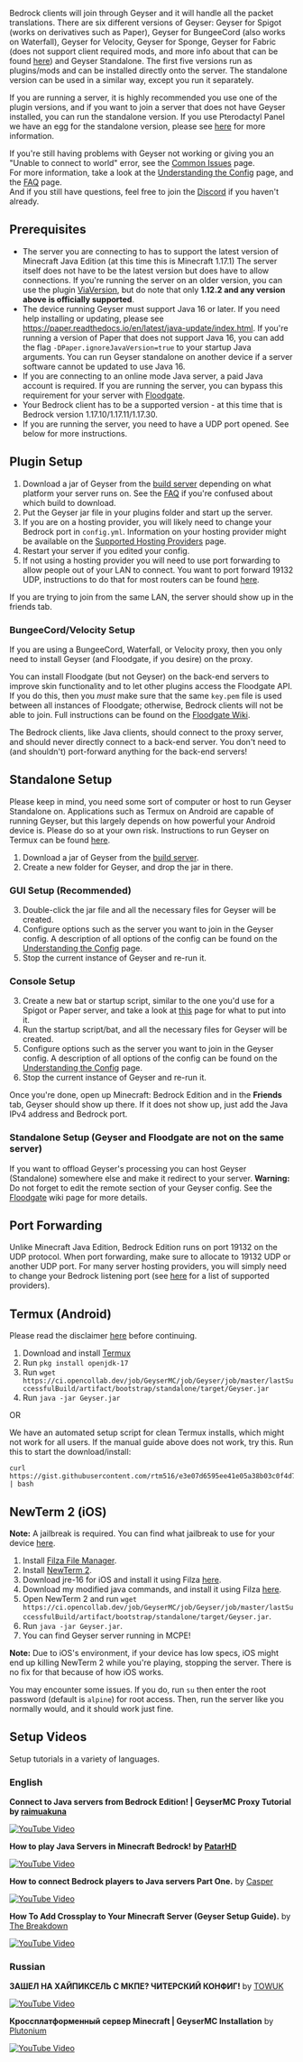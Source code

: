 Bedrock clients will join through Geyser and it will handle all the packet translations. There are six different versions of Geyser: Geyser for Spigot (works on derivatives such as Paper), Geyser for BungeeCord (also works on Waterfall), Geyser for Velocity, Geyser for Sponge, Geyser for Fabric (does not support client required mods, and more info about that can be found [here](https://github.com/GeyserMC/Geyser/wiki/Geyser-Fabric)) and Geyser Standalone. The first five versions run as plugins/mods and can be installed directly onto the server. The standalone version can be used in a similar way, except you run it separately. 

If you are running a server, it is highly recommended you use one of the plugin versions, and if you want to join a server that does not have Geyser installed, you can run the standalone version. If you use Pterodactyl Panel we have an egg for the standalone version, please see [here](FAQ#can-i-use-geyser-with-pterodactyl-panel) for more information.

If you're still having problems with Geyser not working or giving you an "Unable to connect to world" error, see the [Common Issues](Common-Issues) page.\
For more information, take a look at the [Understanding the Config](Understanding-the-Config) page, and the [FAQ](FAQ) page.\
And if you still have questions, feel free to join the [Discord](https://discord.geysermc.org) if you haven't already.

## Prerequisites

- The server you are connecting to has to support the latest version of Minecraft Java Edition (at this time this is Minecraft 1.17.1)
The server itself does not have to be the latest version but does have to allow connections. If you're running the server on an older version, you can use the plugin [ViaVersion](https://www.spigotmc.org/resources/viaversion.19254/), but do note that only **1.12.2 and any version above is officially supported**.
- The device running Geyser must support Java 16 or later. If you need help installing or updating, please see https://paper.readthedocs.io/en/latest/java-update/index.html. If you're running a version of Paper that does not support Java 16, you can add the flag `-DPaper.ignoreJavaVersion=true` to your startup Java arguments. You can run Geyser standalone on another device if a server software cannot be updated to use Java 16.
- If you are connecting to an online mode Java server, a paid Java account is required. If you are running the server, you can bypass this requirement for your server with [Floodgate](https://github.com/GeyserMC/Floodgate/wiki).
- Your Bedrock client has to be a supported version - at this time that is Bedrock version 1.17.10/1.17.11/1.17.30.
- If you are running the server, you need to have a UDP port opened. See below for more instructions.

## Plugin Setup
1. Download a jar of Geyser from the [build server](https://ci.opencollab.dev/job/Geyser/job/master/) depending on what platform your server runs on. See the [FAQ](FAQ#which-plugin-version-of-geyser-do-i-need) if you're confused about which build to download.
2. Put the Geyser jar file in your plugins folder and start up the server.
3. If you are on a hosting provider, you will likely need to change your Bedrock port in `config.yml`. Information on your hosting provider might be available on the [Supported Hosting Providers](https://github.com/GeyserMC/Geyser/wiki/Supported-Hosting-Providers) page.
4. Restart your server if you edited your config.
5. If not using a hosting provider you will need to use port forwarding to allow people out of your LAN to connect. You want to port forward 19132 UDP, instructions to do that for most routers can be found [here](https://www.lifewire.com/how-to-port-forward-4163829).

If you are trying to join from the same LAN, the server should show up in the friends tab.

### BungeeCord/Velocity Setup
If you are using a BungeeCord, Waterfall, or Velocity proxy, then you only need to install Geyser (and Floodgate, if you desire) on the proxy.

You can install Floodgate (but not Geyser) on the back-end servers to improve skin functionality and to let other plugins access the Floodgate API.  If you do this, then you _must_ make sure that the same `key.pem` file is used between all instances of Floodgate; otherwise, Bedrock clients will not be able to join. Full instructions can be found on the [Floodgate Wiki](https://github.com/GeyserMC/Floodgate/wiki/Setup-and-Usage).

The Bedrock clients, like Java clients, should connect to the proxy server, and should never directly connect to a back-end server.  You don't need to (and shouldn't) port-forward anything for the back-end servers!

## Standalone Setup
Please keep in mind, you need some sort of computer or host to run Geyser Standalone on. Applications such as Termux on Android are capable of running Geyser, but this largely depends on how powerful your Android device is. Please do so at your own risk. Instructions to run Geyser on Termux can be found [here](Setup#termux-android).

1. Download a jar of Geyser from the [build server](https://ci.opencollab.dev/job/Geyser/job/master/).
2. Create a new folder for Geyser, and drop the jar in there.

### GUI Setup (Recommended)
3. Double-click the jar file and all the necessary files for Geyser will be created.
4. Configure options such as the server you want to join in the Geyser config. A description of all options of the config can be found on the [Understanding the Config](https://github.com/GeyserMC/Geyser/wiki/Understanding-the-Config) page. 
5. Stop the current instance of Geyser and re-run it.

### Console Setup 
3. Create a new bat or startup script, similar to the one you'd use for a Spigot or Paper server, and take a look at [this](Creating-a-Startup-Script) page for what to put into it.
4. Run the startup script/bat, and all the necessary files for Geyser will be created.
5. Configure options such as the server you want to join in the Geyser config. A description of all options of the config can be found on the [Understanding the Config](https://github.com/GeyserMC/Geyser/wiki/Understanding-the-Config) page. 
6. Stop the current instance of Geyser and re-run it.

Once you're done, open up Minecraft: Bedrock Edition and in the **Friends** tab, Geyser should show up there. If it does not show up, just add the Java IPv4 address and Bedrock port.

### Standalone Setup (Geyser and Floodgate are not on the same server)
If you want to offload Geyser's processing you can host Geyser (Standalone) somewhere else and make it redirect to your server. 
**Warning:** Do not forget to edit the remote section of your Geyser config.
See the [Floodgate](https://github.com/GeyserMC/Floodgate/wiki/) wiki page for more details.

## Port Forwarding

Unlike Minecraft Java Edition, Bedrock Edition runs on port 19132 on the UDP protocol. When port forwarding, make sure to allocate to 19132 UDP or another UDP port. For many server hosting providers, you will simply need to change your Bedrock listening port (see [here](https://github.com/GeyserMC/Geyser/wiki/Supported-Hosting-Providers) for a list of supported providers).

## Termux (Android)
Please read the disclaimer [here](Setup#standalone-setup) before continuing.
1. Download and install [Termux](https://termux.com/)
2. Run `pkg install openjdk-17`
3. Run `wget https://ci.opencollab.dev/job/GeyserMC/job/Geyser/job/master/lastSuccessfulBuild/artifact/bootstrap/standalone/target/Geyser.jar`
4. Run `java -jar Geyser.jar`

OR

We have an automated setup script for clean Termux installs, which might not work for all users. If the manual guide above does not work, try this.
Run this to start the download/install:
```
curl https://gist.githubusercontent.com/rtm516/e3e07d6595ee41e05a38b03c0f4d7a80/raw/install.sh | bash
```

## NewTerm 2 (iOS)
**Note:** A jailbreak is required. You can find what jailbreak to use for your device [here](https://docs.google.com/spreadsheets/d/11DABHIIqwYQKj1L83AK9ywk_hYMjEkcaxpIg6phbTf0/edit?usp=sharing).
1. Install [Filza File Manager](http://cydia.saurik.com/package/com.tigisoftware.filza/).
2. Install [NewTerm 2](https://chariz.com/get/newterm).
4. Download jre-16 for iOS and install it using Filza [here](https://github.com/PojavLauncherTeam/PojavLauncher_iOS/releases/download/v16-openjdk/openjdk-16-jre_16.0.0+git20201217.8383f41-2_iphoneos-arm.deb).
3. Download my modified java commands, and install it using Filza [here](https://cdn.discordapp.com/attachments/558829512633090048/834014323755319306/com.letschill.java_0.1_iphoneos-arm.deb).
4. Open NewTerm 2 and run `wget https://ci.opencollab.dev/job/GeyserMC/job/Geyser/job/master/lastSuccessfulBuild/artifact/bootstrap/standalone/target/Geyser.jar`.
5. Run `java -jar Geyser.jar`.
6. You can find Geyser server running in MCPE!

**Note:**
Due to iOS's environment, if your device has low specs, iOS might end up killing NewTerm 2 while you're playing, stopping the server. There is no fix for that because of how iOS works.

You may encounter some issues. If you do, run `su` then enter the root password (default is `alpine`) for root access. Then, run the server like you normally would, and it should work just fine.

## Setup Videos
Setup tutorials in a variety of languages.

### English
**Connect to Java servers from Bedrock Edition! | GeyserMC Proxy Tutorial by [raimuakuna](https://www.youtube.com/channel/UCIMZsNCD_-prDETwRypAqmQ)**

[![YouTube Video](https://img.youtube.com/vi/7rwfScY66Jc/0.jpg)](https://www.youtube.com/watch?v=7rwfScY66Jc)

**How to play Java Servers in Minecraft Bedrock! by [PatarHD](https://www.youtube.com/channel/UCpowCAl4XV_hTQSYQpMWF6A)**

[![YouTube Video](https://img.youtube.com/vi/IHg_ts3MgLY/0.jpg)](https://www.youtube.com/watch?v=IHg_ts3MgLY)

**How to connect Bedrock players to Java servers Part One.** by [Casper](https://www.youtube.com/channel/UCHL0K3bOH0o7YoO5T-2_MzA)

[![YouTube Video](https://img.youtube.com/vi/DHZHM1RBtfQ/0.jpg)](https://www.youtube.com/watch?v=DHZHM1RBtfQ)

**How To Add Crossplay to Your Minecraft Server (Geyser Setup Guide).** by [The Breakdown](https://www.youtube.com/channel/UC6Ec5NXzcESo60F3UgtgQRA)

[![YouTube Video](https://i.ytimg.com/vi/2HwqbDHWwu8/hqdefault.jpg)](https://youtu.be/2HwqbDHWwu8)

### Russian
**ЗАШЕЛ НА ХАЙПИКСЕЛЬ С МКПЕ? ЧИТЕРСКИЙ КОНФИГ!** by [TOWUK](https://www.youtube.com/channel/UCK8v-rGsfCOkpbi0slIpAng)

[![YouTube Video](https://img.youtube.com/vi/KcZZp05EfVQ/0.jpg)](https://www.youtube.com/watch?v=KcZZp05EfVQ)

**Кроссплатформенный сервер Minecraft | GeyserMC Installation** by [Plutonium](https://www.youtube.com/channel/UCxXjEZgHcjMIYoHoDKOCBOw)

[![YouTube Video](https://img.youtube.com/vi/nOwowRFZE9M/0.jpg)](https://www.youtube.com/watch?v=nOwowRFZE9M)

